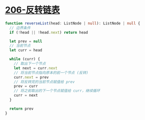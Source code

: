 # [206-反转链表](https://leetcode-cn.com/problems/reverse-linked-list/)

```ts
function reverseList(head: ListNode | null): ListNode | null {
  // 边界条件
  if (!head || !head.next) return head

  let prev = null
  // 当前节点
  let curr = head

  while (curr) {
    // 取出下一个节点
    let next = curr.next
    // 将当前节点指向原本的前一个节点 (反转)
    curr.next = prev
    // 将反转完的当前节点赋值给 prev
    prev = curr
    // 将之前取出的下一个节点赋值给 curr，继续循环
    curr = next
  }

  return prev
}
```
